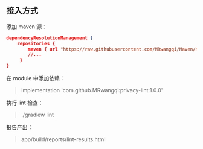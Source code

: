 ## 接入方式

添加 maven 源：
```json
dependencyResolutionManagement {
    repositories {
        maven { url "https://raw.githubusercontent.com/MRwangqi/Maven/main" }
        //...
     }
}
```

在 module 中添加依赖：
> implementation 'com.github.MRwangqi:privacy-lint:1.0.0'

执行 lint 检查：
> ./gradlew lint

报告产出：
> app/build/reports/lint-results.html